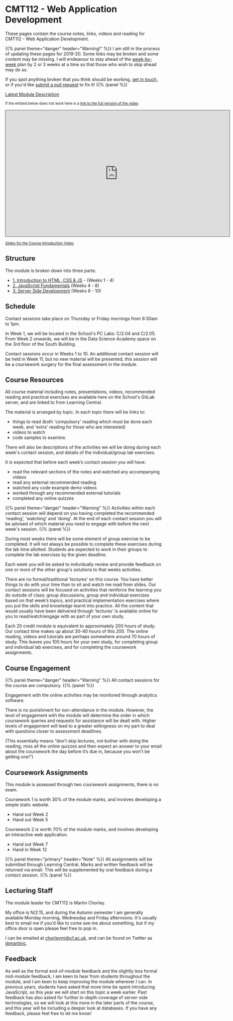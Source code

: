 # CMT112 - Web Application Development

These pages contain the course notes, links, videos and reading for CMT112 - Web Application Development.

{{% panel theme="danger" header="Warning!" %}}
I am still in the process of updating these pages for 2019-20. Some links may be broken and some content may be missing. I will endeavour to stay ahead of the [week-by-week](#structure) plan by 2 or 3 weeks at a time so that those who wish to skip ahead may do so.

If you spot anything broken that you think should be working, [get in touch](#lecturing-staff), or if you'd like [submit a pull request](https://gitlab.cs.cf.ac.uk/scm2mjc/cmt112/merge_requests) to fix it!
{{% /panel %}}

[Latest Module Description](https://data.cardiff.ac.uk/legacy/grails/module/CMT112/19A.html)


<p><small>If the embed below does not work here is a <a href="https://cardiff.cloud.panopto.eu/Panopto/Pages/Viewer.aspx?id=9b9fc6c8-510f-4e41-9095-aace00cf6458" target="blank">link to the full version of the video</a></small></p>

<iframe src="https://cardiff.cloud.panopto.eu/Panopto/Pages/Embed.aspx?id=9b9fc6c8-510f-4e41-9095-aace00cf6458&v=1" width="720" height="405" style="padding: 0px; border: 1px solid #464646;" frameborder="0" allowfullscreen allow="autoplay"></iframe>


<small>[Slides for the Course Introduction Video](slides/course-introduction.html)</small>

## Structure

The module is broken down into three parts:

* [1. Introduction to HTML, CSS & JS](part-1) - (Weeks 1 - 4)
* [2. JavaScript Fundamentals](part-2) (Weeks 4 - 8)
* [3. Server Side Development](part-3) (Weeks 8 - 10)



## Schedule

Contact sessions take place on Thursday or Friday mornings from 9:30am to 1pm.

In Week 1, we will be located in the School's PC Labs: C/2.04 and C/2.05.
From Week 2 onwards, we will be in the Data Science Academy space on the 3rd floor of the South Building.

Contact sessions occur in Weeks 1 to 10. An additional contact session will be held in Week 11, but no new material will be presented, this session will be a coursework surgery for the final assessment in the module.


## Course Resources

All course material including notes, presentations, videos, recommended reading and practical exercises are available here on the School's GitLab server, and are linked to from Learning Central.

The material is arranged by topic. In each topic there will be links to:

* things to read (both 'compulsory' reading which must be done each week, and 'extra' reading for those who are interested)
* videos to watch 
* code samples to examine. 

There will also be descriptions of the activities we will be doing during each week's contact session, and details of the individual/group lab exercises.

It is expected that before each week’s contact session you will have:

* read the relevant sections of the notes and watched any accompanying videos
* read any external recommended reading
* watched any code example demo videos
* worked through any recommended external tutorials
* completed any online quizzes

{{% panel theme="danger" header="Warning" %}}
Activities within each contact session will depend on you having completed the recommended 'reading', 'watching' and 'doing'. At the end of each contact session you will be advised of which material you need to engage with before the next week's session.
{{% /panel %}}

During most weeks there will be some element of group exercise to be completed. It will not always be possible to complete these exercises during the lab time allotted. Students are expected to work in their groups to complete the lab exercises by the given deadline.

Each week you will be asked to individually review and provide feedback on one or more of the other group's solutions to that weeks activities.

There are no formal/traditional ‘lectures’ on this course. You have better things to do with your time than to sit and watch me read from slides. Our contact sessions will be focused on activities that reinforce the learning you do outside of class: group discussions, group and individual exercises based on that week’s topics, and practical implementation exercises where you put the skills and knowledge learnt into practice. All the content that would usually have been delivered through ‘lectures’ is available online for you to read/watch/engage with as part of your own study.

Each 20 credit module is equivalent to approximately 200 hours of study. Our contact time makes up about 30-40 hours of this 200. The online reading, videos and tutorials are perhaps somewhere around 70 hours of study. This leaves you 100 hours for your own study, for completing group and individual lab exercises, and for completing the coursework assignments.

## Course Engagement

{{% panel theme="danger" header="Warning" %}}
All contact sessions for the course are compulsory.
{{% /panel %}}

Engagement with the online activities may be monitored through analytics software.

There is no punishment for non-attendance in the module. However, the level of engagement with the module will determine the order in which coursework queries and requests for assistance will be dealt with. Higher levels of engagement will lead to a greater willingness on my part to deal with questions closer to assessment deadlines.

(This essentially means “don’t skip lectures, not bother with doing the reading, miss all the online quizzes and then expect an answer to your email about the coursework the day before it’s due in, because you won’t be getting one!”)

## Coursework Assignments
This module is assessed through two coursework assignments, there is no exam.

Coursework 1 is worth 30% of the module marks, and involves developing a simple static website.

* Hand out Week 2
* Hand out Week 5

Coursework 2 is worth 70% of the module marks, and involves developing an interactive web application.

* Hand out Week 7
* Hand in Week 12

{{% panel theme="primary" header="Note" %}}
All assignments will be submitted through Learning Central. Marks and written feedback will be returned via email. This will be supplemented by oral feedback during a contact session.
{{% /panel %}}

## Lecturing Staff

The module leader for CMT112 is Martin Chorley.

My office is N/2.15, and during the Autumn semester I am generally available Monday morning, Wednesday and Friday afternoons. It's usually best to email me if you'd like to come see me about something, but if my office door is open please feel free to pop in.

I can be emailed at [chorleymj@cf.ac.uk](mailto:chorleymj@cardiff.ac.uk), and can be found on Twitter as [@martinjc](https://www.twitter.com/martinjc).

## Feedback

As well as the formal end-of-module feedback and the slightly less formal mid-module feedback, I am keen to hear from students throughout the module, and I am keen to keep improving the module wherever I can. In previous years, students have asked that more time be spent introducing JavaScript, so this year we will start on this topic a week earlier. Past feedback has also asked for further in-depth coverage of server-side technologies, so we will look at this more in the later parts of the course, and this year will be including a deeper look at databases. If you have any feedback, please feel free to let me know!